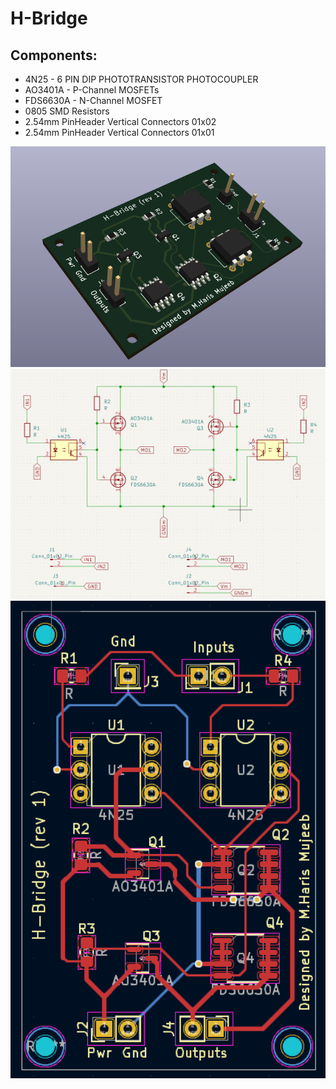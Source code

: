 # H-Bridge

## Components:
- 4N25 - 6 PIN DIP PHOTOTRANSISTOR PHOTOCOUPLER 
- AO3401A - P-Channel MOSFETs
- FDS6630A - N-Channel MOSFET
- 0805 SMD Resistors
- 2.54mm PinHeader Vertical Connectors 01x02
- 2.54mm PinHeader Vertical Connectors 01x01

<img src="https://github.com/haris-mujeeb/H-Bridge/blob/main/3D%20View.png" width="600">
<img src="https://github.com/haris-mujeeb/H-Bridge/blob/main/Schematic.png" width="600">
<img src="https://github.com/haris-mujeeb/H-Bridge/blob/main/PCB%20Routing.png" width="600">
